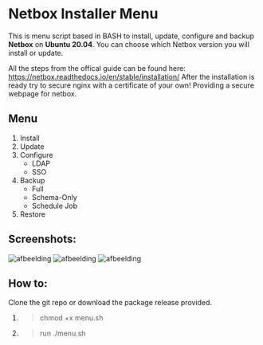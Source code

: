 # Netbox Installer  Menu

This is menu script based in BASH to install, update, configure and backup **Netbox** on **Ubuntu 20.04**. 
You can choose which Netbox version you will install or update.

All the steps from the offical guide can be found here: https://netbox.readthedocs.io/en/stable/installation/
After the installation is ready try to secure nginx with a certificate of your own!
Providing a secure webpage for netbox.

## Menu
1. Install
2. Update
3. Configure
   - LDAP
   - SSO
4. Backup
   - Full 
   - Schema-Only
   - Schedule Job
5. Restore

## Screenshots:
![afbeelding](https://user-images.githubusercontent.com/37069737/213706323-b79ae76d-ba37-4190-aa6d-9f6f14472ef9.png)
![afbeelding](https://user-images.githubusercontent.com/37069737/213706382-20f2a8da-5eb3-4bb1-bb24-03eb2172fb69.png)
![afbeelding](https://user-images.githubusercontent.com/37069737/213706426-70c629f3-1880-4457-b1a8-bd456310d3fe.png)

## How to:
Clone the git repo or download the package release provided.
1. > chmod +x menu.sh
2. > run ./menu.sh 
